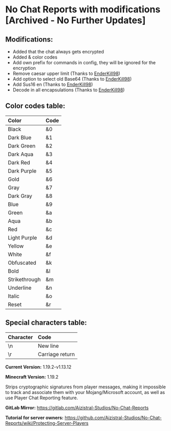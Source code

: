 # No Chat Reports with modifications [Archived - No Further Updates]

## Modifications:
- Added that the chat always gets encrypted
- Added & color codes
- Add own prefix for commands in config, they will be ignored for the encryption
- Remove caesar upper limit (Thanks to [EnderKill98](https://github.com/EnderKill98))
- Add option to select old Base64 (Thanks to [EnderKill98](https://github.com/EnderKill98))
- Add Sus16 en (Thanks to [EnderKill98](https://github.com/EnderKill98))
- Decode in all encapsulations (Thanks to [EnderKill98](https://github.com/EnderKill98))


## Color codes table:
| Color | Code |
|:------|:-----|
| Black | &0 |
| Dark Blue | &1 |
| Dark Green | &2 |
| Dark Aqua | &3 |
| Dark Red | &4 |
| Dark Purple | &5 |
| Gold | &6 |
| Gray | &7 |
| Dark Gray | &8 |
| Blue | &9 |
| Green | &a |
| Aqua | &b |
| Red | &c |
| Light Purple | &d |
| Yellow | &e |
| White | &f |
| Obfuscated | &k |
| Bold | &l |
| Strikethrough | &m |
| Underline | &n |
| Italic | &o |
| Reset | &r |

## Special characters table:
| Character | Code |
|:----------|:----|
| \n        | New line |
| \r        | Carriage return |

**Current Version:** 1.19.2-v1.13.12

**Minecraft Version:** 1.19.2

Strips cryptographic signatures from player messages, making it impossible to track and associate them with your Mojang/Microsoft account, as well as use Player Chat Reporting feature.

**GitLab Mirror:** https://gitlab.com/Aizistral-Studios/No-Chat-Reports

**Tutorial for server owners:** https://github.com/Aizistral-Studios/No-Chat-Reports/wiki/Protecting-Server-Players
